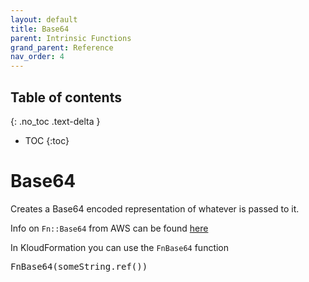 ```yaml
---
layout: default
title: Base64
parent: Intrinsic Functions
grand_parent: Reference
nav_order: 4
---
```

<script src="https://unpkg.com/kotlin-playground@1" data-selector=".kotlin"></script>
<style>
blockquote{
    color: #666;
    margin: 0;
    padding-left: 3em;
    border-left: 0.5em #f2c152 solid;
}
</style>

## Table of contents
{: .no_toc .text-delta }

* TOC
{:toc}

# Base64

Creates a Base64 encoded representation of whatever is passed to it.

Info on `Fn::Base64` from AWS can be found [here](https://docs.aws.amazon.com/AWSCloudFormation/latest/UserGuide/intrinsic-function-reference-base64.html)

In KloudFormation you can use the `FnBase64` function

<pre class="kotlin" data-highlight-only>
FnBase64(someString.ref())
</pre>



